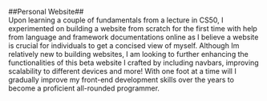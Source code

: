 ##Personal Website## <br> Upon learning a couple of fundamentals from a lecture in CS50, I experimented on building a website from scratch for the first time with help from language and framework documentations online as I believe a website is crucial for individuals to get a concised view of myself. Although Im relatively new to building websites, I am looking to further enhancing the functionalities of this beta website I crafted by including navbars, improving scalability to different devices and more! With one foot at a time will I gradually improve my front-end development skills over the years to become a proficient all-rounded programmer.
